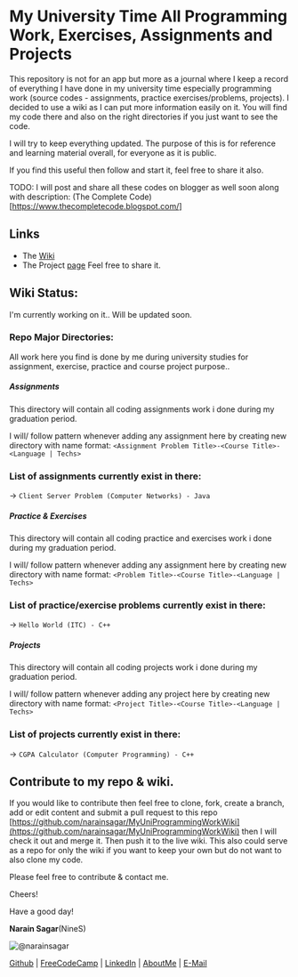 # My University Time All Programming Work, Exercises, Assignments and Projects

This repository is not for an app but more as a journal where I keep a record of everything I have done in my university time especially programming work (source codes - assignments, practice exercises/problems, projects). I decided to use a wiki as I can put more information easily on it. You will find my code there and also on the right directories if you just want to see the code.

I will try to keep everything updated. The purpose of this is for reference and learning material overall, for everyone as it is public.

If you find this useful then follow and start it, feel free to share it also.

TODO: I will post and share all these codes on blogger as well soon along with description: (The Complete Code)[https://www.thecompletecode.blogspot.com/]

## Links
- The [Wiki](https://github.com/narainsagar/free-my-university-programming-work-and-assignments/wiki)
- The Project [page](http://narainsagar.github.io/free-my-university-programming-work-and-assignments) Feel free to share it.


## Wiki Status:
I'm currently working on it.. Will be updated soon.

### Repo Major Directories:
All work here you find is done by me during university studies for assignment, exercise, practice and course project purpose..

##### Assignments
This directory will contain all coding assignments work i done during my graduation period.

I will/ follow pattern whenever adding any assignment here by creating new directory with name format: 
`<Assignment Problem Title>-<Course Title>-<Language | Techs>`

### List of assignments currently exist in there:

-> `Client Server Problem (Computer Networks) - Java`

##### Practice & Exercises
This directory will contain all coding practice and exercises work i done during my graduation period.

I will/ follow pattern whenever adding any assignment here by creating new directory with name format: 
`<Problem Title>-<Course Title>-<Language | Techs>`

### List of practice/exercise problems currently exist in there:

-> `Hello World (ITC) - C++`

##### Projects
This directory will contain all coding projects work i done during my graduation period.

I will/ follow pattern whenever adding any project here by creating new directory with name format: 
`<Project Title>-<Course Title>-<Language | Techs>`

### List of projects currently exist in there:

-> `CGPA Calculator (Computer Programming) - C++`


## Contribute to my repo & wiki.
If you would like to contribute then feel free to clone, fork, create a branch, add or edit content and submit a pull request to this repo [https://github.com/narainsagar/MyUniProgrammingWorkWiki](https://github.com/narainsagar/MyUniProgrammingWorkWiki) then I will check it out and merge it. Then push it to the live wiki. This also could serve as a  repo for only the wiki if you want to keep your own but do not want to also clone my code.


Please feel free to contribute & contact me.

Cheers!

Have a good day!

**Narain Sagar**(NineS)

![@narainsagar](https://avatars0.githubusercontent.com/narainsagar?&s=128)

[Github](https://github.com/narainsagar) | [FreeCodeCamp](http://www.freecodecamp.com/narainsagar) | [LinkedIn](https://www.linkedin.com/pk/narainsagar) | [AboutMe](https://about.me/narainsagar) | [E-Mail](mailto:thecompletecode@gmail.com)



